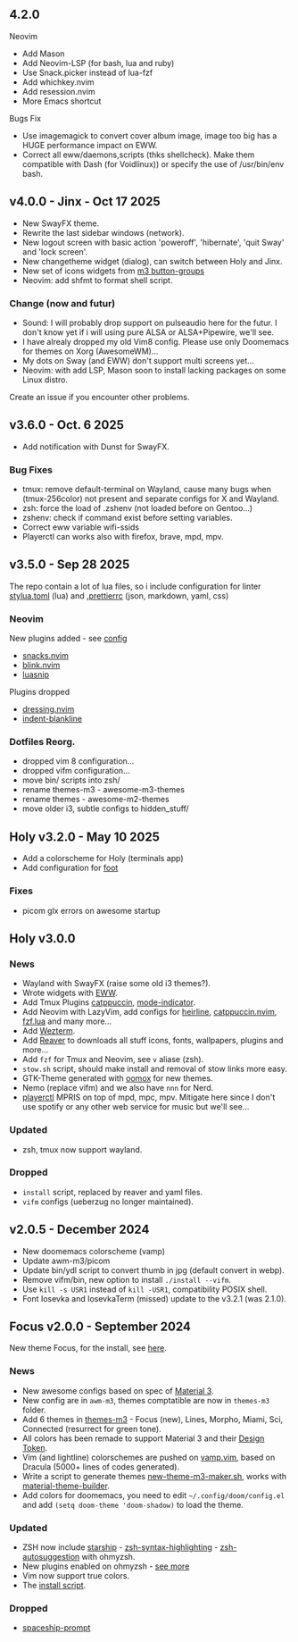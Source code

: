 ## 4.2.0

Neovim

- Add Mason
- Add Neovim-LSP (for bash, lua and ruby)
- Use Snack.picker instead of lua-fzf
- Add whichkey.nvim
- Add resession.nvim
- More Emacs shortcut

Bugs Fix

- Use imagemagick to convert cover album image, image too big has a HUGE performance impact on EWW.
- Correct all eww/daemons,scripts (thks shellcheck). Make them compatible with Dash (for Voidlinux)) or specify the use of  /usr/bin/env bash.

## v4.0.0 - Jinx - Oct 17 2025

- New SwayFX theme.
- Rewrite the last sidebar windows (network).
- New logout screen with basic action 'poweroff', 'hibernate', 'quit Sway' and
  'lock screen'.
- New changetheme widget (dialog), can switch between Holy and Jinx.
- New set of icons widgets from
  [m3 button-groups](https://m3.material.io/components/button-groups)
- Neovim: add shfmt to format shell script.

### Change (now and futur)

- Sound: I will probably drop support on pulseaudio here for the futur. I don't
  know yet if i will using pure ALSA or ALSA+Pipewire, we'll see.
- I have alrealy dropped my old Vim8 config. Please use only Doomemacs for
  themes on Xorg (AwesomeWM)...
- My dots on Sway (and EWW) don't support multi screens yet...
- Neovim: with add LSP, Mason soon to install lacking packages on some Linux
  distro.

Create an issue if you encounter other problems.

## v3.6.0 - Oct. 6 2025

- Add notification with Dunst for SwayFX.

### Bug Fixes

- tmux: remove default-terminal on Wayland, cause many bugs when (tmux-256color)
  not present and separate configs for X and Wayland.
- zsh: force the load of .zshenv (not loaded before on Gentoo...)
- zshenv: check if command exist before setting variables.
- Correct eww variable wifi-ssids
- Playerctl can works also with firefox, brave, mpd, mpv.

## v3.5.0 - Sep 28 2025

The repo contain a lot of lua files, so i include configuration for linter
[stylua.toml](https://github.com/szorfein/dotfiles/blob/main/stylua.toml) (lua)
and [.prettierrc](https://github.com/szorfein/dotfiles/blob/main/.prettierrc)
(json, markdown, yaml, css)

### Neovim

New plugins added - see
[config](https://github.com/szorfein/dotfiles/tree/main/neovim/.config/nvim)

- [snacks.nvim](https://github.com/folke/snacks.nvim)
- [blink.nvim](https://github.com/Saghen/blink.nvim)
- [luasnip](https://github.com/L3MON4D3/LuaSnip)

Plugins dropped

- [dressing.nvim](https://github.com/stevearc/dressing.nvim)
- [indent-blankline](https://github.com/lukas-reineke/indent-blankline.nvim)

### Dotfiles Reorg.

- dropped vim 8 configuration...
- dropped vifm configuration...
- move bin/ scripts into zsh/
- rename themes-m3 - awesome-m3-themes
- rename themes - awesome-m2-themes
- move older i3, subtle configs to hidden_stuff/

## Holy v3.2.0 - May 10 2025

- Add a colorscheme for Holy (terminals app)
- Add configuration for [foot](https://codeberg.org/dnkl/foot)

### Fixes

- picom glx errors on awesome startup

## Holy v3.0.0

### News

- Wayland with SwayFX (raise some old i3 themes?).
- Wrote widgets with [EWW](https://github.com/elkowar/eww).
- Add Tmux Plugins [catppuccin](https://github.com/catppuccin/tmux),
  [mode-indicator](https://github.com/MunifTanjim/tmux-mode-indicator).
- Add Neovim with LazyVim, add configs for
  [heirline](https://github.com/rebelot/heirline.nvim),
  [catppuccin.nvim](https://github.com/catppuccin/nvim),
  [fzf.lua](https://github.com/ibhagwan/fzf-lua) and many more...
- Add [Wezterm](https://wezfurlong.org/wezterm/index.html).
- Add [Reaver](https://github.com/szorfein/reaver) to downloads all stuff icons,
  fonts, wallpapers, plugins and more...
- Add `fzf` for Tmux and Neovim, see `v` aliase (zsh).
- `stow.sh` script, should make install and removal of stow links more easy.
- GTK-Theme generated with
  [oomox](https://github.com/themix-project/oomox-gtk-theme) for new themes.
- Nemo (replace vifm) and we also have `nnn` for Nerd.
- [playerctl](https://github.com/altdesktop/playerctl) MPRIS on top of mpd, mpc,
  mpv. Mitigate here since I don't use spotify or any other web service for
  music but we'll see...

### Updated

- zsh, tmux now support wayland.

### Dropped

- `install` script, replaced by reaver and yaml files.
- `vifm` configs (ueberzug no longer maintained).

## v2.0.5 - December 2024

- New doomemacs colorscheme (vamp)
- Update awm-m3/picom
- Update bin/ydl script to convert thumb in jpg (default convert in webp).
- Remove vifm/bin, new option to install `./install --vifm`.
- Use `kill -s USR1` instead of `kill -USR1`, compatibility POSIX shell.
- Font Iosevka and IosevkaTerm (missed) update to the v3.2.1 (was 2.1.0).

## Focus v2.0.0 - September 2024

New theme Focus, for the install, see
[here](https://github.com/szorfein/dotfiles/tree/main/awm-m3/.config/awesome).

### News

- New awesome configs based on spec of [Material 3](https://m3.material.io).
- New config are in `awm-m3`, themes comptatible are now in `themes-m3` folder.
- Add 6 themes in
  [themes-m3](https://github.com/szorfein/dotfiles/tree/main/themes-m3) - Focus
  (new), Lines, Morpho, Miami, Sci, Connected (resurrect for green tone).
- All colors has been remade to support Material 3 and their
  [Design Token](https://m3.material.io/foundations/design-tokens/overview).
- Vim (and lightline) colorschemes are pushed on
  [vamp.vim](https://github.com/szorfein/vamp.vim), based on Dracula (5000+
  lines of codes generated).
- Write a script to generate themes
  [new-theme-m3-maker.sh](https://github.com/szorfein/dotfiles/blob/main/awm-m3/bin/new-theme-m3-maker.sh),
  works with
  [material-theme-builder](https://material-foundation.github.io/material-theme-builder/).
- Add colors for doomemacs, you need to edit `~/.config/doom/config.el` and add
  `(setq doom-theme 'doom-shadow)` to load the theme.

### Updated

- ZSH now include [starship](https://starship.rs/) -
  [zsh-syntax-highlighting](https://github.com/zsh-users/zsh-syntax-highlighting) -
  [zsh-autosuggestion](https://github.com/zsh-users/zsh-autosuggestions) with
  ohmyzsh.
- New plugins enabled on ohmyzsh -
  [see more](https://github.com/szorfein/dotfiles/blob/main/zsh/.zshrc)
- Vim now support true colors.
- The [install script](https://github.com/szorfein/dotfiles/blob/main/install).

### Dropped

- [spaceship-prompt](https://github.com/denysdovhan/spaceship-prompt)
